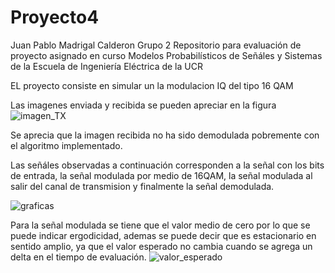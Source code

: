# Proyecto4
Juan Pablo Madrigal Calderon
Grupo 2 
Repositorio para evaluación de proyecto asignado en curso Modelos Probabilísticos de Señáles y Sistemas de la Escuela de Ingeniería Eléctrica de la UCR

EL proyecto consiste en simular un la modulacion IQ del tipo 16 QAM

Las imagenes enviada y recibida se pueden apreciar en la figura
![imagen_TX](https://user-images.githubusercontent.com/38232067/125637207-cc892bd0-de68-4b19-bc0c-e8bfea20ac9c.png)

Se aprecia que la imagen recibida no ha sido demodulada pobremente con el algoritmo implementado.

Las señáles observadas a continuación corresponden a la señal con los bits de entrada, la señal modulada por medio de 16QAM, la señal modulada al salir del canal de transmision y finalmente la señal demodulada.



![graficas](https://user-images.githubusercontent.com/38232067/125637435-cb353cdf-6b0a-45d8-9472-c8e526b469fe.png)


Para la señal modulada se tiene que el valor medio de cero por lo que se puede indicar ergodicidad, ademas se puede decir que es estacionario en sentido amplio, ya que el valor esperado no cambia cuando se agrega un delta en el tiempo de evaluación. 
![valor_esperado](https://user-images.githubusercontent.com/38232067/125639182-28ffeaff-d33a-414c-9e6c-54b1685f35ec.png)
